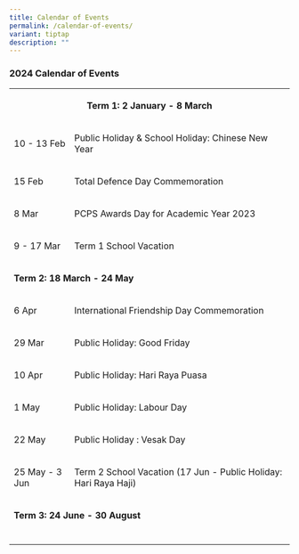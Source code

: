 ```yaml
---
title: Calendar of Events
permalink: /calendar-of-events/
variant: tiptap
description: ""
---
```

<h3>2024 Calendar of Events</h3>
<table>
<tbody>
<tr>
<th rowspan="1" colspan="2">
<p>Term 1: 2 January - 8 March</p>
</th>
</tr>
<tr>
<td rowspan="1" colspan="1">
<p>10 - 13 Feb</p>
</td>
<td rowspan="1" colspan="1">
<p>Public Holiday &amp; School Holiday: Chinese New Year</p>
</td>
</tr>
<tr>
<td rowspan="1" colspan="1">
<p>15 Feb</p>
</td>
<td rowspan="1" colspan="1">
<p>Total Defence Day Commemoration</p>
</td>
</tr>
<tr>
<td rowspan="1" colspan="1">
<p>8 Mar</p>
</td>
<td rowspan="1" colspan="1">
<p>PCPS Awards Day for Academic Year 2023</p>
</td>
</tr>
<tr>
<td rowspan="1" colspan="1">
<p>9 - 17 Mar</p>
</td>
<td rowspan="1" colspan="1">
<p>Term 1 School Vacation</p>
</td>
</tr>
<tr>
<td rowspan="1" colspan="2">
<p><strong>Term 2: 18 March - 24 May</strong>
</p>
</td>
</tr>
<tr>
<td rowspan="1" colspan="1">
<p>6 Apr</p>
</td>
<td rowspan="1" colspan="1">
<p>International Friendship Day Commemoration</p>
</td>
</tr>
<tr>
<td rowspan="1" colspan="1">
<p>29 Mar</p>
</td>
<td rowspan="1" colspan="1">
<p>Public Holiday: Good Friday</p>
</td>
</tr>
<tr>
<td rowspan="1" colspan="1">
<p>10 Apr</p>
</td>
<td rowspan="1" colspan="1">
<p>Public Holiday: Hari Raya Puasa</p>
</td>
</tr>
<tr>
<td rowspan="1" colspan="1">
<p>1 May</p>
</td>
<td rowspan="1" colspan="1">
<p>Public Holiday: Labour Day</p>
</td>
</tr>
<tr>
<td rowspan="1" colspan="1">
<p>22 May</p>
</td>
<td rowspan="1" colspan="1">
<p>Public Holiday : Vesak Day</p>
</td>
</tr>
<tr>
<td rowspan="1" colspan="1">
<p>25 May - 3 Jun</p>
</td>
<td rowspan="1" colspan="1">
<p>Term 2 School Vacation (17 Jun - Public Holiday: Hari Raya Haji)</p>
</td>
</tr>
<tr>
<td rowspan="1" colspan="2">
<p><strong>Term 3: 24 June - 30 August</strong>
</p>
</td>
</tr>
<tr>
<td rowspan="1" colspan="1">
<p></p>
</td>
<td rowspan="1" colspan="1">
<p></p>
</td>
</tr>
</tbody>
</table>
<p></p>